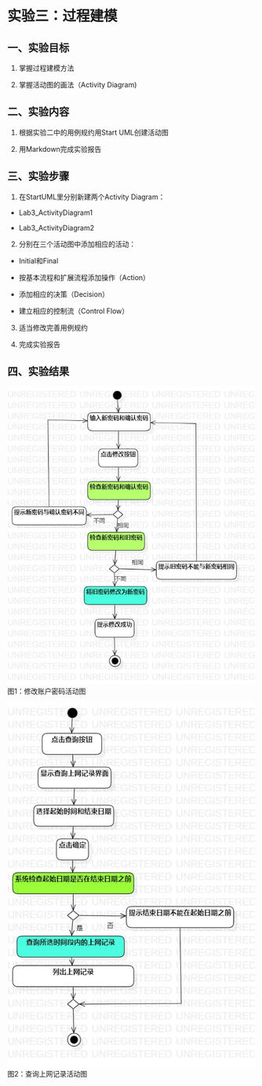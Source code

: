 ﻿# 实验三：过程建模

## 一、实验目标

1. 掌握过程建模方法

2. 掌握活动图的画法（Activity Diagram)

## 二、实验内容

1. 根据实验二中的用例规约用Start UML创建活动图

2. 用Markdown完成实验报告

## 三、实验步骤

1. 在StartUML里分别新建两个Activity Diagram：

 * Lab3_ActivityDiagram1

 * Lab3_ActivityDiagram2



2. 分别在三个活动图中添加相应的活动：

 * Initial和Final

 * 按基本流程和扩展流程添加操作（Action）

 * 添加相应的决策（Decision）

 * 建立相应的控制流（Control Flow）

3. 适当修改完善用例规约

4. 完成实验报告

## 四、实验结果


![修改账户密码活动图](./Lab3_ActivityDiagram1.png)  
图1：修改账户密码活动图

![查询上网记录活动图](./Lab3_ActivityDiagram2.png)  
图2：查询上网记录活动图








